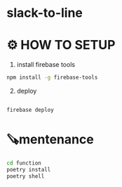 # slack-to-line

# ⚙️ HOW TO SETUP

1. install firebase tools

```bash
npm install -g firebase-tools
```

2. deploy

```bash

firebase deploy

```

# 🪚mentenance

```bash
cd function
poetry install
poetry shell
```
